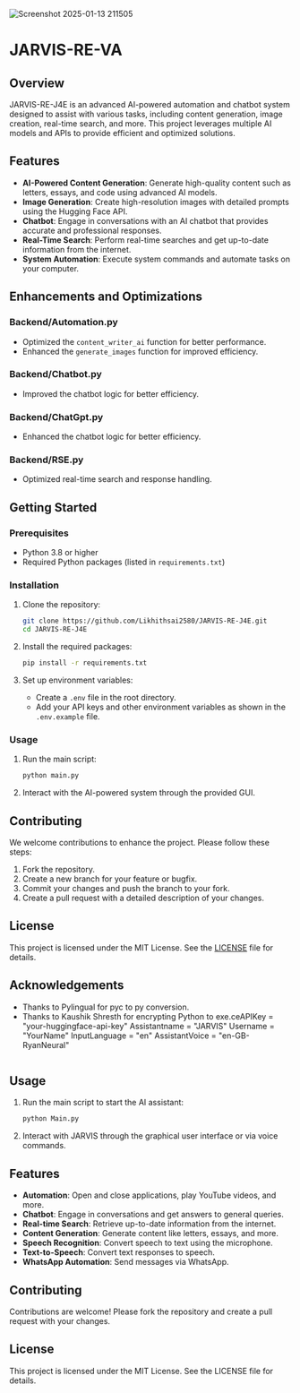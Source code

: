 

![Screenshot 2025-01-13 211505](https://github.com/user-attachments/assets/5ea57779-1461-4dd8-919a-ae05b702445f)




# JARVIS-RE-VA

## Overview

JARVIS-RE-J4E is an advanced AI-powered automation and chatbot system designed to assist with various tasks, including content generation, image creation, real-time search, and more. This project leverages multiple AI models and APIs to provide efficient and optimized solutions.

## Features

- **AI-Powered Content Generation**: Generate high-quality content such as letters, essays, and code using advanced AI models.
- **Image Generation**: Create high-resolution images with detailed prompts using the Hugging Face API.
- **Chatbot**: Engage in conversations with an AI chatbot that provides accurate and professional responses.
- **Real-Time Search**: Perform real-time searches and get up-to-date information from the internet.
- **System Automation**: Execute system commands and automate tasks on your computer.

## Enhancements and Optimizations

### Backend/Automation.py
- Optimized the `content_writer_ai` function for better performance.
- Enhanced the `generate_images` function for improved efficiency.

### Backend/Chatbot.py
- Improved the chatbot logic for better efficiency.

### Backend/ChatGpt.py
- Enhanced the chatbot logic for better efficiency.

### Backend/RSE.py
- Optimized real-time search and response handling.

## Getting Started

### Prerequisites

- Python 3.8 or higher
- Required Python packages (listed in `requirements.txt`)

### Installation

1. Clone the repository:
   ```bash
   git clone https://github.com/Likhithsai2580/JARVIS-RE-J4E.git
   cd JARVIS-RE-J4E
   ```

2. Install the required packages:
   ```bash
   pip install -r requirements.txt
   ```

3. Set up environment variables:
   - Create a `.env` file in the root directory.
   - Add your API keys and other environment variables as shown in the `.env.example` file.

### Usage

1. Run the main script:
   ```bash
   python main.py
   ```

2. Interact with the AI-powered system through the provided GUI.

## Contributing

We welcome contributions to enhance the project. Please follow these steps:

1. Fork the repository.
2. Create a new branch for your feature or bugfix.
3. Commit your changes and push the branch to your fork.
4. Create a pull request with a detailed description of your changes.

## License

This project is licensed under the MIT License. See the [LICENSE](LICENSE) file for details.

## Acknowledgements

- Thanks to Pylingual for pyc to py conversion.
- Thanks to Kaushik Shresth for encrypting Python to exe.ceAPIKey = "your-huggingface-api-key"
    Assistantname = "JARVIS"
    Username = "YourName"
    InputLanguage = "en"
    AssistantVoice = "en-GB-RyanNeural"
    ```

## Usage

1. Run the main script to start the AI assistant:
    ```sh
    python Main.py
    ```

2. Interact with JARVIS through the graphical user interface or via voice commands.

## Features

- **Automation**: Open and close applications, play YouTube videos, and more.
- **Chatbot**: Engage in conversations and get answers to general queries.
- **Real-time Search**: Retrieve up-to-date information from the internet.
- **Content Generation**: Generate content like letters, essays, and more.
- **Speech Recognition**: Convert speech to text using the microphone.
- **Text-to-Speech**: Convert text responses to speech.
- **WhatsApp Automation**: Send messages via WhatsApp.

## Contributing

Contributions are welcome! Please fork the repository and create a pull request with your changes.

## License

This project is licensed under the MIT License. See the LICENSE file for details.
